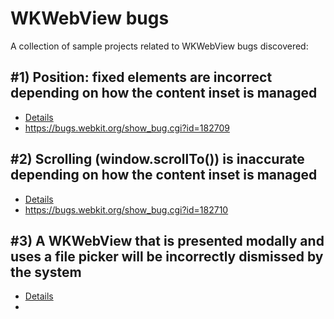 # WKWebView bugs

A collection of sample projects related to WKWebView bugs discovered:

## #1) Position: fixed elements are incorrect depending on how the content inset is managed
- [Details](https://github.com/zachwaugh/wkwebview-bugs/tree/master/PositionFixedContentInset)
- https://bugs.webkit.org/show_bug.cgi?id=182709


## #2) Scrolling (window.scrollTo()) is inaccurate depending on how the content inset is managed
- [Details](https://github.com/zachwaugh/wkwebview-bugs/tree/master/ScrollToContentInset)
- https://bugs.webkit.org/show_bug.cgi?id=182710


## #3) A WKWebView that is presented modally and uses a file picker will be incorrectly dismissed by the system

- [Details](https://github.com/zachwaugh/wkwebview-bugs/tree/master/ModalFileDismissal)
- 
